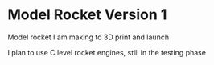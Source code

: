 # Model Rocket Version 1
Model rocket I am making to 3D print and launch

I plan to use C level rocket engines, still in the testing phase
